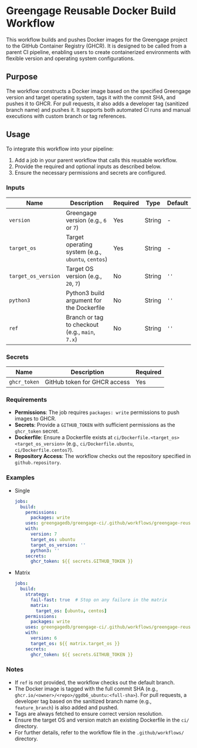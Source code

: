 # Greengage Reusable Docker Build Workflow

This workflow builds and pushes Docker images for the Greengage project to the GitHub Container Registry (GHCR). It is designed to be called from a parent CI pipeline, enabling users to create containerized environments with flexible version and operating system configurations.

## Purpose

The workflow constructs a Docker image based on the specified Greengage version and target operating system, tags it with the commit SHA, and pushes it to GHCR. For pull requests, it also adds a developer tag (sanitized branch name) and pushes it. It supports both automated CI runs and manual executions with custom branch or tag references.

## Usage

To integrate this workflow into your pipeline:

1. Add a job in your parent workflow that calls this reusable workflow.
2. Provide the required and optional inputs as described below.
3. Ensure the necessary permissions and secrets are configured.

### Inputs

| Name                | Description                                      | Required | Type   | Default |
|---------------------|--------------------------------------------------|----------|--------|---------|
| `version`           | Greengage version (e.g., `6` or `7`)             | Yes      | String | -       |
| `target_os`         | Target operating system (e.g., `ubuntu`, `centos`) | Yes    | String | -       |
| `target_os_version` | Target OS version (e.g., `20`, `7`)              | No       | String | `''`    |
| `python3`           | Python3 build argument for the Dockerfile        | No       | String | `''`    |
| `ref`               | Branch or tag to checkout (e.g., `main`, `7.x`)  | No       | String | `''`    |

### Secrets

| Name          | Description                         | Required |
|---------------|-------------------------------------|----------|
| `ghcr_token`  | GitHub token for GHCR access        | Yes      |

### Requirements

- **Permissions**: The job requires `packages: write` permissions to push images to GHCR.
- **Secrets**: Provide a `GITHUB_TOKEN` with sufficient permissions as the `ghcr_token` secret.
- **Dockerfile**: Ensure a Dockerfile exists at `ci/Dockerfile.<target_os><target_os_version>` (e.g., `ci/Dockerfile.ubuntu`, `ci/Dockerfile.centos7`).
- **Repository Access**: The workflow checks out the repository specified in `github.repository`.

### Examples

- Single

  ```yaml
  jobs:
    build:
      permissions:
        packages: write
      uses: greengagedb/greengage-ci/.github/workflows/greengage-reusable-build.yml@main
      with:
        version: 7
        target_os: ubuntu
        target_os_version: ''
        python3: ''
      secrets:
        ghcr_token: ${{ secrets.GITHUB_TOKEN }}
  ```

- Matrix

  ```yaml
  jobs:
    build:
      strategy:
        fail-fast: true  # Stop on any failure in the matrix
        matrix:
          target_os: [ubuntu, centos]
      permissions:
        packages: write
      uses: greengagedb/greengage-ci/.github/workflows/greengage-reusable-build.yml@main
      with:
        version: 6
        target_os: ${{ matrix.target_os }}
      secrets:
        ghcr_token: ${{ secrets.GITHUB_TOKEN }}
  ```

### Notes

- If `ref` is not provided, the workflow checks out the default branch.
- The Docker image is tagged with the full commit SHA (e.g., `ghcr.io/<owner>/<repo>/ggdb6_ubuntu:<full-sha>`). For pull requests, a developer tag based on the sanitized branch name (e.g., `feature_branch`) is also added and pushed.
- Tags are always fetched to ensure correct version resolution.
- Ensure the target OS and version match an existing Dockerfile in the `ci/` directory.
- For further details, refer to the workflow file in the `.github/workflows/` directory.
